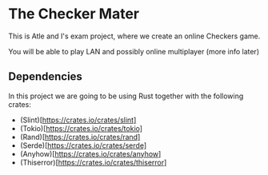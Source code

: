 # The Checker Mater
This is Atle and I's exam project, where we create an online Checkers game.

You will be able to play LAN and possibly online multiplayer (more info later)

## Dependencies
In this project we are going to be using Rust together with the following crates:
- (Slint)[https://crates.io/crates/slint]
- (Tokio)[https://crates.io/crates/tokio]
- (Rand)[https://crates.io/crates/rand]
- (Serde)[https://crates.io/crates/serde]
- (Anyhow)[https://crates.io/crates/anyhow]
- (Thiserror)[https://crates.io/crates/thiserror]


